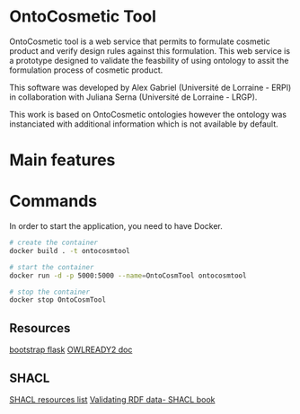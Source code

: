 # OntoCosmetic Tool

OntoCosmetic tool is a web service that permits to formulate cosmetic product and verify design rules against this formulation. 
This web service is a prototype designed to validate the feasbility of using ontology to assit the formulation process of cosmetic product.

This software was developed by Alex Gabriel (Université de Lorraine - ERPI) in collaboration with Juliana Serna (Université de Lorraine - LRGP).

This work is based on OntoCosmetic ontologies however the ontology was instanciated with additional information which is not available by default.

# Main features


# Commands 
In order to start the application, you need to have Docker. 

```sh
# create the container
docker build . -t ontocosmtool

# start the container
docker run -d -p 5000:5000 --name=OntoCosmTool ontocosmtool

# stop the container
docker stop OntoCosmTool
```

## Resources

[bootstrap flask](https://bootstrap-flask.readthedocs.io/en/stable/)
[OWLREADY2 doc](https://owlready2.readthedocs.io/en/latest/index.html)


## SHACL
[SHACL resources list](https://incf.github.io/neuroshapes/docs/shacl-tutorial/overview/index.html)
[Validating RDF data- SHACL book](http://book.validatingrdf.com/)
